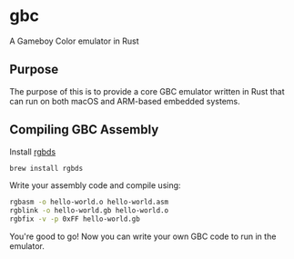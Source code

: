 # gbc
A Gameboy Color emulator in Rust

## Purpose

The purpose of this is to provide a core GBC emulator written in Rust that can run on both macOS and ARM-based embedded systems.

## Compiling GBC Assembly

Install [rgbds](https://rgbds.gbdev.io/)

```bash
brew install rgbds
```

Write your assembly code and compile using:

```bash
rgbasm -o hello-world.o hello-world.asm
rgblink -o hello-world.gb hello-world.o
rgbfix -v -p 0xFF hello-world.gb
```

You're good to go! Now you can write your own GBC code to run in the emulator.

